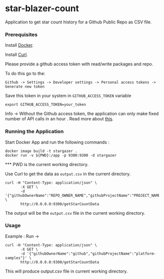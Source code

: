 # star-blazer-count
Application to get star count history for a Github Public Repo as CSV file.

### Prerequisites

Install [Docker](https://docs.docker.com/get-docker/).

Install [Curl](https://curl.se/dlwiz/?type=bin).

Please provide a github access token with read/write packages and repo.

To do this go to the:

`Github -> Settings -> Developer settings -> Personal access tokens -> Generate new token`


Save this token in your system in `GITHUB_ACCESS_TOKEN` variable


    export GITHUB_ACCESS_TOKEN=your_token
    
Info -> Without the Github access token, the application can only make fixed number of API calls in an hour .
Read more about [this](https://docs.github.com/en/developers/apps/rate-limits-for-github-apps). 


### Running the Application
	
Start Docker App and run the following commands :

	docker image build -t stargazer .
	docker run -v ${PWD}:/app -p 9300:9300 -d stargazer

*** PWD is the current working directory.

Use Curl to get the data as `output.csv` in the current directory.
    
    curl -H "Content-Type: application/json" \
           -X GET \
           -d '{"githubOwnerName":"REPO_OWNER_NAME","githubProjectName":"PROJECT_NAME"}' \
           http://0.0.0.0:9300/getStarCountData
           
The output will be the `output.csv` file in the current working directory.

### Usage

Example : Run -> 

    curl -H "Content-Type: application/json" \
           -X GET \
           -d '{"githubOwnerName":"github","githubProjectName":"platform-samples"}' \
           http://0.0.0.0:9300/getStarCountData
           
This will produce output.csv file in current working directory. 